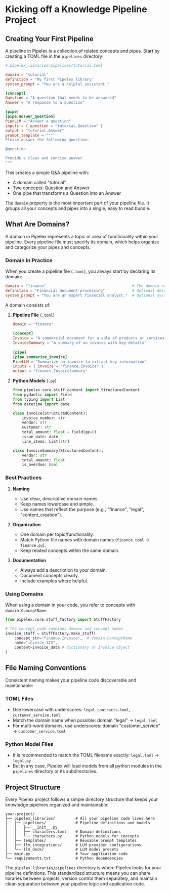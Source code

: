 # Kicking off a Knowledge Pipeline Project

## Creating Your First Pipeline

A pipeline in Pipelex is a collection of related concepts and pipes. Start by creating a TOML file in the `pipelines` directory:

```toml
# pipelex_libraries/pipelines/tutorial.toml

domain = "tutorial"
definition = "My first Pipelex library"
system_prompt = "You are a helpful assistant."

[concept]
Question = "A question that needs to be answered"
Answer = "A response to a question"

[pipe]
[pipe.answer_question]
PipeLLM = "Answer a question"
inputs = { question = "tutorial.Question" }
output = "tutorial.Answer"
prompt_template = """
Please answer the following question:

@question

Provide a clear and concise answer.
"""
```

This creates a simple Q&A pipeline with:
- A domain called "tutorial"
- Two concepts: Question and Answer
- One pipe that transforms a Question into an Answer

The `domain` property is the most important part of your pipeline file. It groups all your concepts and pipes into a single, easy to read bundle.

## What Are Domains?

A domain in Pipelex represents a topic or area of functionality within your pipeline. Every pipeline file must specify its domain, which helps organize and categorize your pipes and concepts.

### Domain in Practice

When you create a pipeline file (`.toml`), you always start by declaring its domain:

```toml
domain = "finance"                                      # The domain name for this file
definition = "Financial document processing"            # Optional description
system_prompt = "You are an expert financial analyst."  # Optional system prompt for all PipeLLM in this domain
```

A domain consists of:

1.  **Pipeline File** (`.toml`)
    ```toml
    domain = "finance"
   
    [concept]
    Invoice = "A commercial document for a sale of products or services"
    InvoiceSummary = "A summary of an invoice with key details"
   
    [pipe]
    [pipe.summarize_invoice]
    PipeLLM = "Summarize an invoice to extract key information"
    inputs = { invoice = "finance.Invoice" }
    output = "finance.InvoiceSummary"
    ```

2.  **Python Models** (`.py`)
    ```python
    from pipelex.core.stuff_content import StructuredContent
    from pydantic import Field
    from typing import List
    from datetime import date

    class Invoice(StructuredContent):
        invoice_number: str
        vendor: str
        customer: str
        total_amount: float = Field(ge=0)
        issue_date: date
        line_items: List[str]

    class InvoiceSummary(StructuredContent):
        vendor: str
        total_amount: float
        is_overdue: bool
    ```

### Best Practices

1.  **Naming**
    - Use clear, descriptive domain names.
    - Keep names lowercase and simple.
    - Use names that reflect the purpose (e.g., "finance", "legal", "content_creation").

2.  **Organization**
    - One domain per topic/functionality.
    - Match Python file names with domain names (`finance.toml` -> `finance.py`).
    - Keep related concepts within the same domain.

3.  **Documentation**
    - Always add a description to your domain.
    - Document concepts clearly.
    - Include examples where helpful.

### Using Domains

When using a domain in your code, you refer to concepts with `domain.ConceptName`:

```python
from pipelex.core.stuff_factory import StuffFactory

# The concept_code combines domain and concept names
invoice_stuff = StuffFactory.make_stuff(
    concept_str="finance.Invoice",  # domain.ConceptName
    name="invoice_123",
    content=invoice_data # dictionary or Invoice object
)
```

## File Naming Conventions

Consistent naming makes your pipeline code discoverable and maintainable:

### TOML Files
- Use lowercase with underscores: `legal_contracts.toml`, `customer_service.toml`
- Match the domain name when possible: domain "legal" → `legal.toml`
- For multi-word domains, use underscores: domain "customer_service" → `customer_service.toml`

### Python Model Files
- It is recommended to match the TOML filename exactly: `legal.toml` → `legal.py`
- But in any case, Pipelex will load models from all python modules in the `pipelines` directory or its subdirectories.

## Project Structure

Every Pipelex project follows a simple directory structure that keeps your knowledge pipelines organized and maintainable:

```
your-project/
├── pipelex_libraries/         # All your pipeline code lives here
│   ├── pipelines/             # Pipeline definitions and models
│   │   ├── __init__.py
│   │   ├── characters.toml    # Domain definitions
│   │   └── characters.py      # Python models for concepts
│   ├── templates/             # Reusable prompt templates
│   ├── llm_integrations/      # LLM provider configurations
│   └── llm_deck/              # LLM model presets
├── main.py                    # Your application code
└── requirements.txt           # Python dependencies
```

The `pipelex_libraries/pipelines` directory is where Pipelex looks for your pipeline definitions. This standardized structure means you can share libraries between projects, version control them separately, and maintain clean separation between your pipeline logic and application code.
